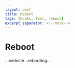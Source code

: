 ```yaml
---
layout: post
title: Reboot
tags: [books, Test, reboot]
excerpt_separator: <!--more-->
---
```


# Reboot

...website...rebooting...


